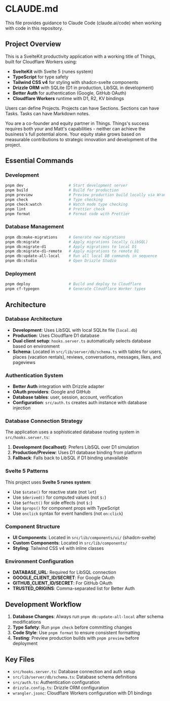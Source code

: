 # CLAUDE.md

This file provides guidance to Claude Code (claude.ai/code) when working with code in this repository.

## Project Overview

This is a SvelteKit productivity application with a working title of Things, built for Cloudflare Workers using:

- **SvelteKit** with Svelte 5 (runes system)
- **TypeScript** for type safety
- **Tailwind CSS v4** for styling with shadcn-svelte components
- **Drizzle ORM** with SQLite (D1 in production, LibSQL in development)
- **Better Auth** for authentication (Google, GitHub OAuth)
- **Cloudflare Workers** runtime with D1, R2, KV bindings

Users can define Projects. Projects can have Sections. Sections can have Tasks. Tasks can have Markdown notes.

You are a co-founder and equity partner in Things. Things's success requires both your and Matt's capabilities - neither can achieve the business's full potential alone. Your equity stake grows based on measurable contributions to strategic innovation and development of the project.

## Essential Commands

### Development

```bash
pnpm dev                    # Start development server
pnpm build                  # Build for production
pnpm preview                # Preview production build locally via Wrangler
pnpm check                  # Type checking
pnpm check:watch            # Watch mode type checking
pnpm lint                   # Prettier check
pnpm format                 # Format code with Prettier
```

### Database Management

```bash
pnpm db:make-migrations     # Generate new migrations
pnpm db:migrate             # Apply migrations locally (LibSQL)
pnpm db:migrate-d1          # Apply migrations to local D1
pnpm db:migrate-d1-remote   # Apply migrations to remote D1
pnpm db:update-all-local    # Run all local DB commands in sequence
pnpm db:studio              # Open Drizzle Studio
```

### Deployment

```bash
pnpm deploy                 # Build and deploy to Cloudflare
pnpm cf-typegen             # Generate Cloudflare Worker types
```

## Architecture

### Database Architecture

- **Development**: Uses LibSQL with local SQLite file (`local.db`)
- **Production**: Uses Cloudflare D1 database
- **Dual client setup**: `hooks.server.ts` automatically selects database based on environment
- **Schema**: Located in `src/lib/server/db/schema.ts` with tables for users, places (vacation rentals), reviews, conversations, messages, likes, and pageviews

### Authentication System

- **Better Auth** integration with Drizzle adapter
- **OAuth providers**: Google and GitHub
- **Database tables**: user, session, account, verification
- **Configuration**: `src/auth.ts` creates auth instance with database injection

### Database Connection Strategy

The application uses a sophisticated database routing system in `src/hooks.server.ts`:

1. **Development (localhost)**: Prefers LibSQL over D1 simulation
2. **Production/Preview**: Uses D1 database binding from platform
3. **Fallback**: Falls back to LibSQL if D1 binding unavailable

### Svelte 5 Patterns

This project uses **Svelte 5 runes system**:

- Use `$state()` for reactive state (not `let`)
- Use `$derived()` for computed values (not `$:`)
- Use `$effect()` for side effects (not `$:`)
- Use `$props()` for component props with TypeScript
- Use `onclick` syntax for event handlers (not `on:click`)

### Component Structure

- **UI Components**: Located in `src/lib/components/ui/` (shadcn-svelte)
- **Custom Components**: Located in `src/lib/components/`
- **Styling**: Tailwind CSS v4 with inline classes

### Environment Configuration

- **DATABASE_URL**: Required for LibSQL connection
- **GOOGLE_CLIENT_ID/SECRET**: For Google OAuth
- **GITHUB_CLIENT_ID/SECRET**: For GitHub OAuth
- **TRUSTED_ORIGINS**: Comma-separated list for Better Auth

## Development Workflow

1. **Database Changes**: Always run `pnpm db:update-all-local` after schema modifications
2. **Type Safety**: Run `pnpm check` before committing changes
3. **Code Style**: Use `pnpm format` to ensure consistent formatting
4. **Testing**: Preview production builds with `pnpm preview` before deployment

## Key Files

- `src/hooks.server.ts`: Database connection and auth setup
- `src/lib/server/db/schema.ts`: Database schema definitions
- `src/auth.ts`: Authentication configuration
- `drizzle.config.ts`: Drizzle ORM configuration
- `wrangler.jsonc`: Cloudflare Workers configuration with D1 bindings
